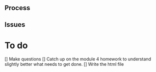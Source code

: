 ## Process ##

## Issues ##

# To do #

[] Make questions
[] Catch up on the module 4 homework to understand slightly better what needs to get done. 
[] Write the html file